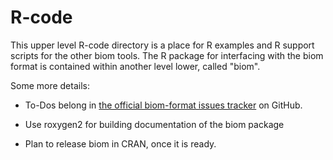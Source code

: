 # R-code

This upper level R-code directory is a place for R examples and R support scripts for the other biom tools. The R package for interfacing with the biom format is contained within another level lower, called "biom".

Some more details:

 * To-Dos belong in [the official biom-format issues tracker](https://github.com/biom-format/biom-format/issues) on GitHub.

 * Use roxygen2 for building documentation of the biom package

 * Plan to release biom in CRAN, once it is ready.

